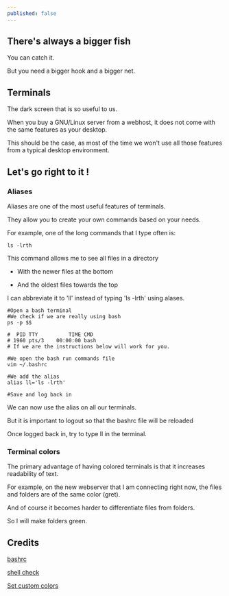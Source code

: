 ```yaml
---
published: false
---
```

## There's always a bigger fish

You can catch it.

But you need a bigger hook and a bigger net.


## Terminals
The dark screen that is so useful to us.

When you buy a GNU/Linux server from a webhost, it does not come with the same features as your desktop.

This should be the case, as most of the time we won't use all those features from a typical desktop environment.

## Let's go right to it !
### Aliases
Aliases are one of the most useful features of terminals.

They allow you to create your own commands based on your needs.

For example, one of the long commands that I type often is:
```
ls -lrth
```

This command allows me to see all files in a directory

- With the newer files at the bottom

- And the oldest files towards the top

I can abbreviate it to 'll' instead of typing 'ls -lrth' using alases.

```
#Open a bash terminal
#We check if we are really using bash
ps -p $$ 

#  PID TTY          TIME CMD
# 1960 pts/3    00:00:00 bash
# If we are the instructions below will work for you.

#We open the bash run commands file
vim ~/.bashrc

#We add the alias
alias ll='ls -lrth'

#Save and log back in
```

We can now use the alias on all our terminals.

But it is important to logout so that the bashrc file will be reloaded

Once logged back in, try to type ll in the terminal.

### Terminal colors
The primary advantage of having colored terminals is that it increases readability of text.

For example, on the new webserver that I am connecting right now, the files and folders are of the same color (gret).

And of course it becomes harder to differentiate files from folders.

So I will make folders green.



## Credits
[bashrc](https://superuser.com/questions/173165/what-does-the-rc-in-bashrc-etc-mean)

[shell check](https://www.cyberciti.biz/tips/how-do-i-find-out-what-shell-im-using.html)

[Set custom colors](https://www.howtogeek.com/307899/how-to-change-the-colors-of-directories-and-files-in-the-ls-command/)